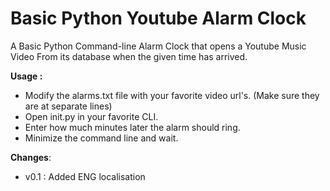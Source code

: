 # Basic Python Youtube Alarm Clock

A Basic Python Command-line Alarm Clock that opens a Youtube Music Video From its database when the given time has arrived.


**Usage :**

- Modify the alarms.txt file with your favorite video url's. (Make sure they are at separate lines)
- Open init.py in your favorite CLI.
- Enter how much minutes later the alarm should ring.
- Minimize the command line and wait.



**Changes**:
 - v0.1 : Added ENG localisation

